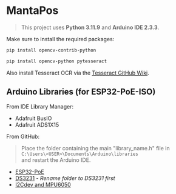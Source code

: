 # MantaPos

> This project uses **Python 3.11.9** and **Arduino IDE 2.3.3**.

Make sure to install the required packages:

```sh
pip install opencv-contrib-python
```

```sh
pip install opencv-python pytesseract   
```
Also install Tesseract OCR via the [Tesseract GitHub Wiki](https://github.com/UB-Mannheim/tesseract/wiki).

## Arduino Libraries (for ESP32-PoE-ISO)
From IDE Library Manager: 
- Adafruit BusIO
- Adafruit ADS1X15

From GitHub:
> Place the folder containing the main "library_name.h" file in <br /> 
> `C:\Users\<USER>\Documents\Arduino\libraries`<br /> 
> and restart the Arduino IDE.
- [ESP32-PoE](https://github.com/OLIMEX/ESP32-POE/tree/master/SOFTWARE/ARDUINO)
- [DS3231](https://github.com/OLIMEX/MOD-RTC2/tree/master/Software/MOD-RTC2) *- Rename folder to DS3231 first*
- [I2Cdev and MPU6050](https://github.com/jrowberg/i2cdevlib/tree/master/Arduino)